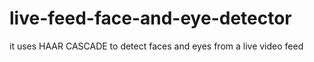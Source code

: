 # live-feed-face-and-eye-detector
it uses HAAR CASCADE to detect faces and eyes from a live video feed
